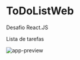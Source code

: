 # ToDoListWeb
Desafio React.JS

Lista de tarefas

![app-preview](https://user-images.githubusercontent.com/48845273/219043254-c12511d4-43aa-4108-a5a0-fceae7106330.gif)
